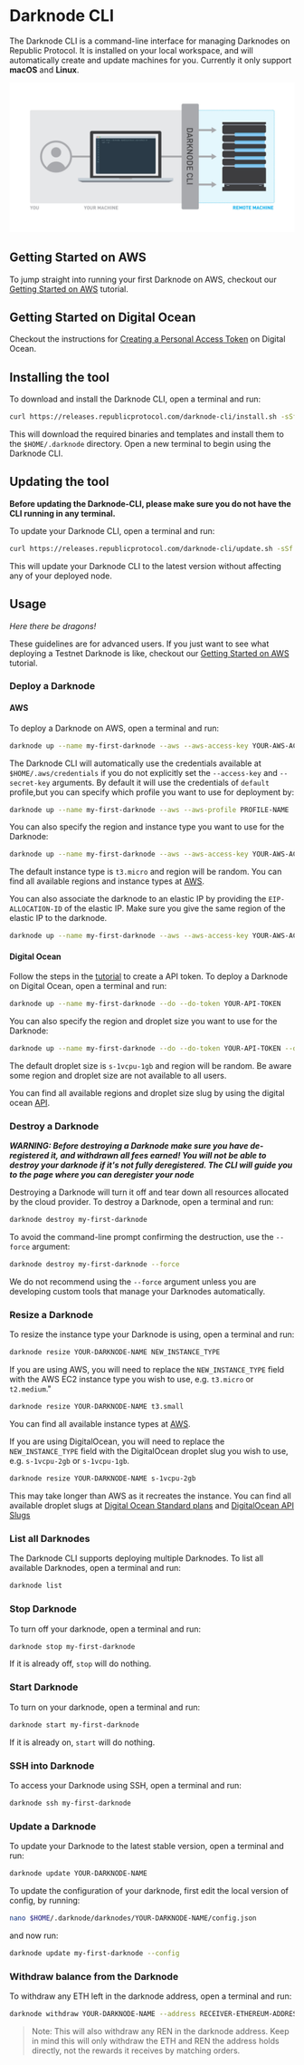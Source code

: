 # Darknode CLI

The Darknode CLI is a command-line interface for managing Darknodes on Republic Protocol. It is installed on your local workspace, and will automatically create and update machines for you. Currently it only support **macOS** and **Linux**. 

![](./docs/darknode-cli-overview.jpg)

## Getting Started on AWS

To jump straight into running your first Darknode on AWS, checkout our [Getting Started on AWS](./docs/getting-started-on-aws.md) tutorial.

## Getting Started on Digital Ocean
 
Checkout the instructions for [Creating a Personal Access Token](https://github.com/republicprotocol/darknode-cli#digital-ocean) on Digital Ocean.

## Installing the tool

To download and install the Darknode CLI, open a terminal and run:

```sh
curl https://releases.republicprotocol.com/darknode-cli/install.sh -sSf | sh
```

This will download the required binaries and templates and install them to the `$HOME/.darknode` directory. Open a new terminal to begin using the Darknode CLI.

## Updating the tool

**Before updating the Darknode-CLI, please make sure you do not have the CLI running in any terminal.**

To update your Darknode CLI, open a terminal and run:

```sh
curl https://releases.republicprotocol.com/darknode-cli/update.sh -sSf | sh
```

This will update your Darknode CLI to the latest version without affecting any of your deployed node. 

## Usage

_Here there be dragons!_

These guidelines are for advanced users. If you just want to see what deploying a Testnet Darknode is like, checkout our [Getting Started on AWS](./docs/getting-started-on-aws.md) tutorial.

### Deploy a Darknode

#### AWS

To deploy a Darknode on AWS, open a terminal and run:

```sh
darknode up --name my-first-darknode --aws --aws-access-key YOUR-AWS-ACCESS-KEY --aws-secret-key YOUR-AWS-SECRET-KEY
``` 

The Darknode CLI will automatically use the credentials available at `$HOME/.aws/credentials` if you do not explicitly set the `--access-key` and `--secret-key` arguments.
By default it will use the credentials of `default` profile,but you can specify which profile you want to use for deployment by:

```sh
darknode up --name my-first-darknode --aws --aws-profile PROFILE-NAME
```

You can also specify the region and instance type you want to use for the Darknode:

```sh
darknode up --name my-first-darknode --aws --aws-access-key YOUR-AWS-ACCESS-KEY --aws-secret-key YOUR-AWS-SECRET-KEY --aws-region eu-west-1 --aws-instance t2.small
``` 
The default instance type is `t3.micro` and region will be random.
You can find all available regions and instance types at [AWS](https://docs.aws.amazon.com/AmazonRDS/latest/UserGuide/Concepts.RegionsAndAvailabilityZones.html).

You can also associate the darknode to an elastic IP by providing the `EIP-ALLOCATION-ID` of the elastic IP. 
Make sure you give the same region of the elastic IP to the darknode. 


```sh
darknode up --name my-first-darknode --aws --aws-access-key YOUR-AWS-ACCESS-KEY --aws-secret-key YOUR-AWS-SECRET-KEY --aws-region SAME-REGION-AS-EIP --aws-elastic-ip EIP-ALLOCATION-ID
``` 

#### Digital Ocean

Follow the steps in the [tutorial](https://www.digitalocean.com/docs/api/create-personal-access-token/) to create a API token. 
To deploy a Darknode on Digital Ocean, open a terminal and run:

```sh
darknode up --name my-first-darknode --do --do-token YOUR-API-TOKEN
``` 

You can also specify the region and droplet size you want to use for the Darknode:

```sh
darknode up --name my-first-darknode --do --do-token YOUR-API-TOKEN --do-region nyc1 --do-droplet 8gb
``` 

The default droplet size is `s-1vcpu-1gb` and region will be random. 
Be aware some region and droplet size are not available to all users.

You can find all available regions and droplet size slug by using the digital ocean [API](https://developers.digitalocean.com/documentation/v2/#regions).

### Destroy a Darknode

_**WARNING: Before destroying a Darknode make sure you have de-registered it, and withdrawn all fees earned! You will not be able to destroy your darknode if it's not fully deregistered. The CLI will guide you to the page where you can deregister your node**_

Destroying a Darknode will turn it off and tear down all resources allocated by the cloud provider. To destroy a Darknode, open a terminal and run:

```sh
darknode destroy my-first-darknode
``` 

To avoid the command-line prompt confirming the destruction, use the `--force` argument: 

```sh
darknode destroy my-first-darknode --force
```

We do not recommend using the `--force` argument unless you are developing custom tools that manage your Darknodes automatically.

### Resize a Darknode 

To resize the instance type your Darknode is using, open a terminal and run:
```sh
darknode resize YOUR-DARKNODE-NAME NEW_INSTANCE_TYPE
```

If you are using AWS, you will need to replace the `NEW_INSTANCE_TYPE` field with the AWS EC2 instance type you wish to use, e.g. `t3.micro` or `t2.medium`."
```sh
darknode resize YOUR-DARKNODE-NAME t3.small
```
You can find all available instance types at [AWS](https://aws.amazon.com/ec2/instance-types).

If you are using DigitalOcean, you will need to replace the `NEW_INSTANCE_TYPE` field with the DigitalOcean droplet slug you wish to use, e.g. `s-1vcpu-2gb` or `s-1vcpu-1gb`.
```sh
darknode resize YOUR-DARKNODE-NAME s-1vcpu-2gb
``` 
This may take longer than AWS as it recreates the instance. You can find all available droplet slugs at [Digital Ocean Standard plans](https://developers.digitalocean.com/documentation/changelog/api-v2/new-size-slugs-for-droplet-plan-changes/) and [DigitalOcean API Slugs](https://slugs.do-api.dev/) 


### List all Darknodes

The Darknode CLI supports deploying multiple Darknodes. To list all available Darknodes, open a terminal and run:

```sh
darknode list
```

### Stop Darknode

To turn off your darknode, open a terminal and run: 

```sh
darknode stop my-first-darknode

``` 

If it is already off, `stop` will do nothing.

### Start Darknode

To turn on your darknode, open a terminal and run: 

```sh
darknode start my-first-darknode
``` 

If it is already on, `start` will do nothing.

### SSH into Darknode

To access your Darknode using SSH, open a terminal and run:

```sh
darknode ssh my-first-darknode
``` 

### Update a Darknode

To update your Darknode to the latest stable version, open a terminal and run:

```sh
darknode update YOUR-DARKNODE-NAME
``` 

To update the configuration of your darknode, first edit the local version of config, by running:

```sh
nano $HOME/.darknode/darknodes/YOUR-DARKNODE-NAME/config.json
``` 

and now run:

```sh
darknode update my-first-darknode --config
``` 

### Withdraw balance from the Darknode

To withdraw any ETH left in the darknode address, open a terminal and run:

```sh
darknode withdraw YOUR-DARKNODE-NAME --address RECEIVER-ETHEREUM-ADDRESS
``` 

> Note: This will also withdraw any REN in the darknode address. Keep in mind this will only withdraw the ETH and REN the address holds directly, not the rewards it receives by matching orders.
